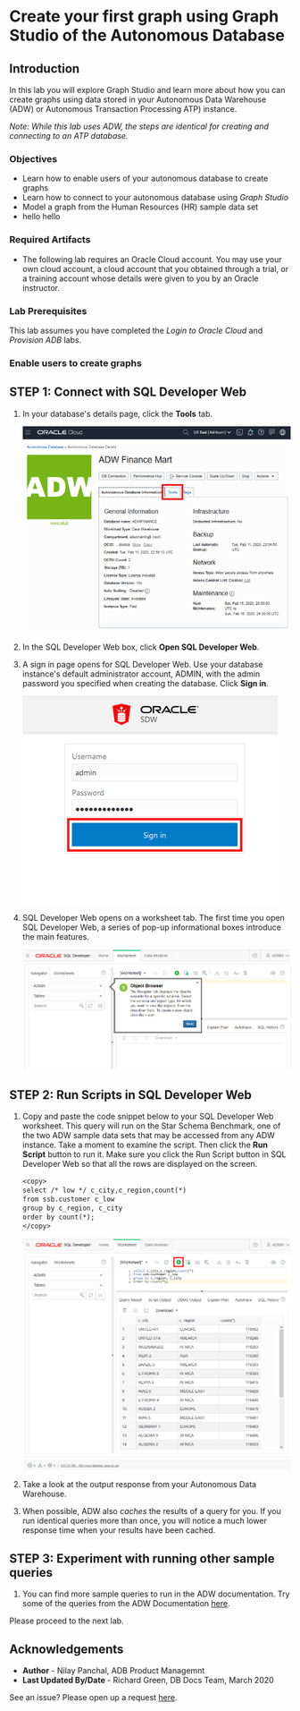 
# Create your first graph using Graph Studio of the Autonomous Database

## Introduction

In this lab you will explore Graph Studio and learn more about how you can create graphs using data stored in your Autonomous Data Warehouse (ADW) or Autonomous Transaction Processing ATP) instance.

*Note: While this lab uses ADW, the steps are identical for creating and connecting to an ATP database.*


### Objectives
- Learn how to enable users of your autonomous database to create graphs
- Learn how to connect to your autonomous database using *Graph Studio*
- Model a graph from the Human Resources (HR) sample data set
- hello hello

### Required Artifacts

-   The following lab requires an Oracle Cloud account. You may use your own cloud account, a cloud account that you obtained through a trial, or a training account whose details were given to you by an Oracle instructor.

### Lab Prerequisites

This lab assumes you have completed the *Login to Oracle Cloud* and *Provision ADB* labs.

### Enable users to create graphs

## STEP 1: Connect with SQL Developer Web

1. In your database's details page, click the **Tools** tab.

    ![](./images/Picture100-34.png " ")

2. In the SQL Developer Web box, click **Open SQL Developer Web**.
3. A sign in page opens for SQL Developer Web. Use your database instance's default administrator account, ADMIN, with the admin password you specified when creating the database. Click **Sign in**.

    ![](./images/Picture100-16.png " ")

4. SQL Developer Web opens on a worksheet tab. The first time you open SQL Developer Web, a series of pop-up informational boxes introduce the main features.

    ![](./images/Picture100-16b.png " ")


## STEP 2: Run Scripts in SQL Developer Web

1. Copy and paste the code snippet below to your SQL Developer Web worksheet. This query will run on the Star Schema Benchmark, one of the two ADW sample data sets that may be accessed from any ADW instance. Take a moment to examine the script. Then click the **Run Script** button to run it. Make sure you click the Run Script button in SQL Developer Web so that all the rows are displayed on the screen.

    ````
    <copy>
    select /* low */ c_city,c_region,count(*) 
    from ssb.customer c_low
    group by c_region, c_city
    order by count(*);
    </copy>
    ````

    ![](./images/SSB_query_low_results_SQL_Developer_Web.png " ")

2. Take a look at the output response from your Autonomous Data Warehouse.

3.  When possible, ADW also *caches* the results of a query for you. If you run identical queries more than once, you will notice a much lower response time when your results have been cached.

## STEP 3: Experiment with running other sample queries

1. You can find more sample queries to run in the ADW documentation.  Try some of the queries from the ADW Documentation <a href="https://docs.oracle.com/en/cloud/paas/autonomous-data-warehouse-cloud/user/sample-queries.html" target="\_blank">here</a>.

Please proceed to the next lab.

## Acknowledgements

- **Author** - Nilay Panchal, ADB Product Managemnt
- **Last Updated By/Date** - Richard Green, DB Docs Team, March 2020

See an issue?  Please open up a request [here](https://github.com/oracle/learning-library/issues).